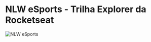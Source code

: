 # NLW eSports - Trilha Explorer da Rocketseat

![NLW eSports](https://user-images.githubusercontent.com/39320012/192667142-770963be-42f9-4736-85ed-47583b39664e.jpg)

